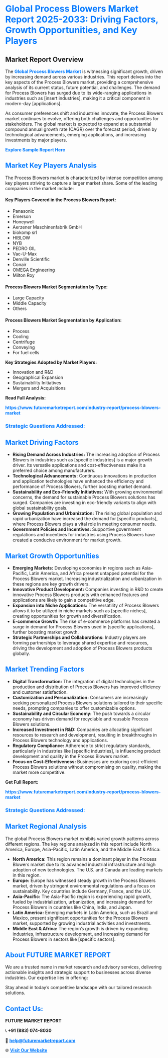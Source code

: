 <h1 style="color: #007BFF;">Global Process Blowers Market Report 2025-2033: Driving Factors, Growth Opportunities, and Key Players</h1>

<section id="overview">
<h2>Market Report Overview</h2>
<p>The <a href="https://www.futuremarketreport.com/industry-report/process-blowers-market" style="color: #007BFF; text-decoration: none;"><strong>Global Process Blowers Market</strong></a> is witnessing significant growth, driven by increasing demand across various industries. This report delves into the key aspects of the Process Blowers market, providing a comprehensive analysis of its current status, future potential, and challenges. The demand for Process Blowers has surged due to its wide-ranging applications in industries such as [insert industries], making it a critical component in modern-day [applications].</p>
<p>As consumer preferences shift and industries innovate, the Process Blowers market continues to evolve, offering both challenges and opportunities for stakeholders. The global market is expected to expand at a substantial compound annual growth rate (CAGR) over the forecast period, driven by technological advancements, emerging applications, and increasing investments by major players.</p>
</section>

<section id="overview">
<p><a href="https://www.futuremarketreport.com/request-sample/reportId=52993" style="color: #007BFF; text-decoration: none;"><strong>Explore Sample Report Here</strong></a></p>
</section>

<section id="key-players">
<h2 style="color: #007BFF;">Market Key Players Analysis</h2>
<p>The Process Blowers market is characterized by intense competition among key players striving to capture a larger market share. Some of the leading companies in the market include:</p>
<h4>Key Players Covered in the Process Blowers Report:</h4>
<ul><li>Panasonic</li><li>Emerson</li><li>Honeywell</li><li>Aerzener Maschinenfabrik GmbH</li><li>biokomp srl</li><li>HIBLOW</li><li>NYB</li><li>PEDRO GIL</li><li>Vac-U-Max</li><li>Denville Scientific</li><li>Conair</li><li>OMEGA Engineering</li><li>Milton Roy</li></ul>
<h4>Process Blowers Market Segmentation by Type:</h4>
<ul><li>Large Capacity</li><li>Middle Capacity</li><li>Others</li></ul>

<h4>Process Blowers Market Segmentation by Application:</h4>
<ul><li>Process</li><li>Cooling</li><li>Centrifuge</li><li>Conveying</li><li>For fuel cells</li></ul>
<p><strong>Key Strategies Adopted by Market Players:</strong></p>
<ul>
<li>Innovation and R&D</li>
<li>Geographical Expansion</li>
<li>Sustainability Initiatives</li>
<li>Mergers and Acquisitions</li>
</ul>
</section>

<section>
<p><strong>Read Full Analysis: </strong></p><a href="https://www.futuremarketreport.com/industry-report/process-blowers-market" style="color: #007BFF; text-decoration: none;"><strong>https://www.futuremarketreport.com/industry-report/process-blowers-market</strong></a>
<h3 style="color: #007BFF;">Strategic Questions Addressed:</h3>
</section>

<section id="driving-factors">
<h2 style="color: #007BFF;">Market Driving Factors</h2>
<ul>
<li><strong>Rising Demand Across Industries:</strong> The increasing adoption of Process Blowers in industries such as [specific industries] is a major growth driver. Its versatile applications and cost-effectiveness make it a preferred choice among manufacturers.</li>
<li><strong>Technological Advancements:</strong> Continuous innovations in production and application technologies have enhanced the efficiency and performance of Process Blowers, further boosting market demand.</li>
<li><strong>Sustainability and Eco-Friendly Initiatives:</strong> With growing environmental concerns, the demand for sustainable Process Blowers solutions has surged. Companies are investing in eco-friendly variants to align with global sustainability goals.</li>
<li><strong>Growing Population and Urbanization:</strong> The rising global population and rapid urbanization have increased the demand for [specific products], where Process Blowers plays a vital role in meeting consumer needs.</li>
<li><strong>Government Policies and Incentives:</strong> Supportive government regulations and incentives for industries using Process Blowers have created a conducive environment for market growth.</li>
</ul>
</section>

<section id="growth-opportunities">
<h2 style="color: #007BFF;">Market Growth Opportunities</h2>
<ul>
<li><strong>Emerging Markets:</strong> Developing economies in regions such as Asia-Pacific, Latin America, and Africa present untapped potential for the Process Blowers market. Increasing industrialization and urbanization in these regions are key growth drivers.</li>
<li><strong>Innovative Product Development:</strong> Companies investing in R&D to create innovative Process Blowers products with enhanced features and applications are likely to gain a competitive edge.</li>
<li><strong>Expansion into Niche Applications:</strong> The versatility of Process Blowers allows it to be utilized in niche markets such as [specific niches], creating opportunities for growth and diversification.</li>
<li><strong>E-commerce Growth:</strong> The rise of e-commerce platforms has created a surge in demand for Process Blowers used in [specific applications], further boosting market growth.</li>
<li><strong>Strategic Partnerships and Collaborations:</strong> Industry players are forming partnerships to leverage shared expertise and resources, driving the development and adoption of Process Blowers products globally.</li>
</ul>
</section>

<section id="trending-factors">
<h2 style="color: #007BFF;">Market Trending Factors</h2>
<ul>
<li><strong>Digital Transformation:</strong> The integration of digital technologies in the production and distribution of Process Blowers has improved efficiency and customer satisfaction.</li>
<li><strong>Customization and Personalization:</strong> Consumers are increasingly seeking personalized Process Blowers solutions tailored to their specific needs, prompting companies to offer customizable options.</li>
<li><strong>Sustainability and Circular Economy:</strong> The push towards a circular economy has driven demand for recyclable and reusable Process Blowers solutions.</li>
<li><strong>Increased Investment in R&D:</strong> Companies are allocating significant resources to research and development, resulting in breakthroughs in Process Blowers technology and applications.</li>
<li><strong>Regulatory Compliance:</strong> Adherence to strict regulatory standards, particularly in industries like [specific industries], is influencing product development and quality in the Process Blowers market.</li>
<li><strong>Focus on Cost-Effectiveness:</strong> Businesses are exploring cost-efficient Process Blowers solutions without compromising on quality, making the market more competitive.</li>
</ul>
</section>

<section>
<p><strong>Get Full Report: </strong></p><a href="https://www.futuremarketreport.com/industry-report/process-blowers-market" style="color: #007BFF; text-decoration: none;"><strong>https://www.futuremarketreport.com/industry-report/process-blowers-market</strong></a>
<h3 style="color: #007BFF;">Strategic Questions Addressed:</h3>
</section>


<section id="regional-analysis">
<h2 style="color: #007BFF;">Market Regional Analysis</h2>
<p>The global Process Blowers market exhibits varied growth patterns across different regions. The key regions analyzed in this report include North America, Europe, Asia-Pacific, Latin America, and the Middle East & Africa:</p>
<ul>
<li><strong>North America:</strong> This region remains a dominant player in the Process Blowers market due to its advanced industrial infrastructure and high adoption of new technologies. The U.S. and Canada are leading markets in this region.</li>
<li><strong>Europe:</strong> Europe has witnessed steady growth in the Process Blowers market, driven by stringent environmental regulations and a focus on sustainability. Key countries include Germany, France, and the U.K.</li>
<li><strong>Asia-Pacific:</strong> The Asia-Pacific region is experiencing rapid growth, fueled by industrialization, urbanization, and increasing demand for Process Blowers in countries like China, India, and Japan.</li>
<li><strong>Latin America:</strong> Emerging markets in Latin America, such as Brazil and Mexico, present significant opportunities for the Process Blowers market, supported by growing industrial activities and investments.</li>
<li><strong>Middle East & Africa:</strong> The region’s growth is driven by expanding industries, infrastructure development, and increasing demand for Process Blowers in sectors like [specific sectors].</li>
</ul>
</section>

<footer>
<h2 style="color: #007BFF;">About FUTURE MARKET REPORT</h2>
<p>We are a trusted name in market research and advisory services, delivering actionable insights and strategic support to businesses across diverse industries. Our expertise lies in offering:</p>

<p>Stay ahead in today’s competitive landscape with our tailored research solutions.</p>

<h2 style="color: #007BFF;">Contact Us:</h2>
<p><strong>FUTURE MARKET REPORT</strong></p>
<p>📞 <strong>+91 (883) 074-8030</strong></p>
<p>📧 <strong><a href="mailto:help@futuremarketreport.com" style="color: #007BFF;">help@futuremarketreport.com</a></strong></p>
<p>🌐 <strong><a href="https://www.futuremarketreport.com/" style="color: #007BFF;">Visit Our Website</a></strong></p>
</footer>
